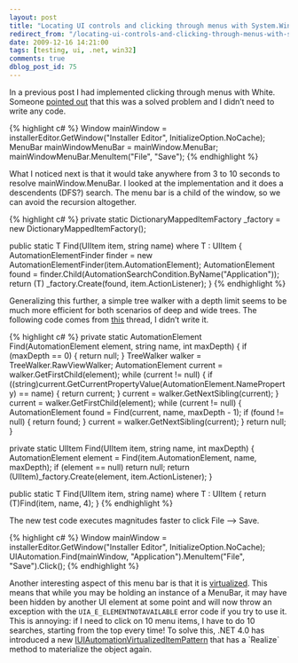 ```yaml
---
layout: post
title: "Locating UI controls and clicking through menus with System.Windows.Automation and White"
redirect_from: "/locating-ui-controls-and-clicking-through-menus-with-systemwindowsautomation-and-white/"
date: 2009-12-16 14:21:00
tags: [testing, ui, .net, win32]
comments: true
dblog_post_id: 75
---
```

In a previous post I had implemented clicking through menus with White. Someone [pointed out](http://white.codeplex.com/Thread/View.aspx?ThreadId=77934) that this was a solved problem and I didn’t need to write any code.

{% highlight c# %}
Window mainWindow = installerEditor.GetWindow("Installer Editor", InitializeOption.NoCache);
MenuBar mainWindowMenuBar = mainWindow.MenuBar;
mainWindowMenuBar.MenuItem("File", "Save");
{% endhighlight %}

What I noticed next is that it would take anywhere from 3 to 10 seconds to resolve mainWindow.MenuBar. I looked at the implementation and it does a descendents (DFS?) search. The menu bar is a child of the window, so we can avoid the recursion altogether.

{% highlight c# %}
private static DictionaryMappedItemFactory _factory = new DictionaryMappedItemFactory();

public static T Find<T>(UIItem item, string name) where T : UIItem
{
    AutomationElementFinder finder = new AutomationElementFinder(item.AutomationElement);
    AutomationElement found = finder.Child(AutomationSearchCondition.ByName("Application"));
    return (T) _factory.Create(found, item.ActionListener);
}
{% endhighlight %}

Generalizing this further, a simple tree walker with a depth limit seems to be much more efficient for both scenarios of deep and wide trees. The following code comes from [this](http://white.codeplex.com/Thread/View.aspx?ThreadId=49778) thread, I didn’t write it.

{% highlight c# %}
private static AutomationElement Find(AutomationElement element, string name, int maxDepth)
{
    if (maxDepth == 0)
    {
        return null;
    }
    TreeWalker walker = TreeWalker.RawViewWalker;
    AutomationElement current = walker.GetFirstChild(element);
    while (current != null)
    {
        if ((string)current.GetCurrentPropertyValue(AutomationElement.NameProperty) == name)
        {
            return current;
        }
        current = walker.GetNextSibling(current);
    }
    current = walker.GetFirstChild(element);
    while (current != null)
    {
        AutomationElement found = Find(current, name, maxDepth - 1);
        if (found != null)
        {
            return found;
        }
        current = walker.GetNextSibling(current);
    }
    return null;
}

private static UIItem Find(UIItem item, string name, int maxDepth)
{
    AutomationElement element = Find(item.AutomationElement, name, maxDepth);
    if (element == null) return null;
    return (UIItem)_factory.Create(element, item.ActionListener);
}

public static T Find<T>(UIItem item, string name) where T : UIItem
{
    return (T)Find(item, name, 4);
}
{% endhighlight %}

The new test code executes magnitudes faster to click File –> Save.

{% highlight c# %}
Window mainWindow = installerEditor.GetWindow("Installer Editor", InitializeOption.NoCache);
UIAutomation.Find<MenuBar>(mainWindow, "Application").MenuItem("File", "Save").Click();
{% endhighlight %}

Another interesting aspect of this menu bar is that it is [virtualized](http://msdn.microsoft.com/en-us/library/ee684094(VS.85).aspx). This means that while you may be holding an instance of a MenuBar, it may have been hidden by another UI element at some point and will now throw an exception with the `UIA_E_ELEMENTNOTAVAILABLE` error code if you try to use it. This is annoying: if I need to click on 10 menu items, I have to do 10 searches, starting from the top every time! To solve this, .NET 4.0 has introduced a new [IUIAutomationVirtualizedItemPattern](http://msdn.microsoft.com/en-us/library/ee684094(VS.85).aspx) that has a `Realize` method to materialize the object again.
